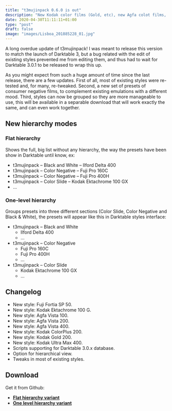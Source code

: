 ```yaml
---
title: "t3mujinpack 0.6.0 is out"
description: "New Kodak color films (Gold, etc), new Agfa colot films, support for Darktable 3.0.x, Option for hierarchical view."
date: 2020-04-30T11:11:11+01:00
type: "post"
draft: false
image: "images/Lisboa_201885228_01.jpg"
---
```


A long overdue update of t3mujinpack! I was meant to release this version to match the launch of Darktable 3, but a bug related with the edit of existing styles prevented me from editing them, and thus had to wait for Darktable 3.0.1 to be released to wrap this up.

As you might expect from such a huge amount of time since the last release, there are a few updates. First of all, most of existing styles were re-tested and, for many, re-tweaked. Second, a new set of presets of consumer negative films, to complement existing emulations with a different mood. Third, styles can now be grouped so they are more manageable to use, this will be available in a separable download that will work exactly the same, and can even work together.

## New hierarchy modes

### Flat hierarchy

Shows the full, big list without any hierarchy, the way the presets have been show in Darktable until know, ex:

- t3mujinpack – Black and White – Ilford Delta 400
- t3mujinpack – Color Negative – Fuji Pro 160C
- t3mujinpack – Color Negative – Fuji Pro 400H
- t3mujinpack – Color Slide – Kodak Ektachrome 100 GX
- …

### One-level hierarchy

Groups presets into three different sections (Color Slide, Color Negative and Black & White), the presets will appear like this in Darktable styles interface:

- t3mujinpack – Black and White
    - Ilford Delta 400
    - …
- t3mujinpack – Color Negative
    - Fuji Pro 160C
    - Fuji Pro 400H
    - …
- t3mujinpack – Color Slide
    - Kodak Ektachrome 100 GX
    - …

## Changelog
- New style: Fuji Fortia SP 50.
- New style: Kodak Ektachrome 100 G.
- New style: Agfa Vista 100.
- New style: Agfa Vista 200.
- New style: Agfa Vista 400.
- New style: Kodak ColorPlus 200.
- New style: Kodak Gold 200.
- New style: Kodak Ultra Max 400.
- Scripts supporting for Darktable 3.0.x database.
- Option for hierarchical view.
- Tweaks in most of existing styles.

## Download
Get it from Github:
- **[Flat hierarchy variant](https://github.com/t3mujinpack/t3mujinpack/releases/download/v0.6.0/t3mujinpack_0.6.0_flat.zip)**
- **[One level hierarchy variant](https://github.com/t3mujinpack/t3mujinpack/releases/download/v0.6.0/t3mujinpack_0.6.0_one-level.zip)**


